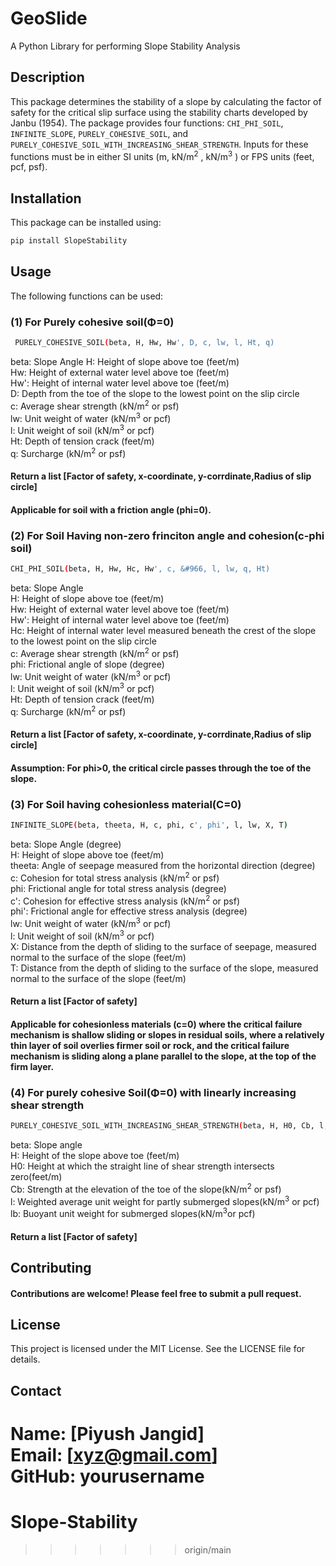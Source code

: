 # GeoSlide
A Python Library for performing Slope Stability Analysis

## Description

This package determines the stability of a slope by calculating the factor of safety for the critical slip surface using the stability charts developed by Janbu (1954). The package provides four functions: `CHI_PHI_SOIL`, `INFINITE_SLOPE`, `PURELY_COHESIVE_SOIL`, and `PURELY_COHESIVE_SOIL_WITH_INCREASING_SHEAR_STRENGTH`. Inputs for these functions must be in either SI units (m, kN/m<sup>2</sup> , kN/m<sup>3</sup> ) or FPS units (feet, pcf, psf).

## Installation

This package can be installed using:

```sh
pip install SlopeStability
```

## Usage
The following functions can be used:
### (1) For Purely cohesive soil(Φ=0)
```sh
 PURELY_COHESIVE_SOIL(beta, H, Hw, Hw', D, c, lw, l, Ht, q)
```
beta: Slope Angle
H: Height of slope above toe (feet/m)<br />
Hw: Height of external water level above toe (feet/m)<br />
Hw': Height of internal water level above toe (feet/m)<br />
D: Depth from the toe of the slope to the lowest point on the slip circle<br />
c: Average shear strength (kN/m<sup>2</sup> or psf)<br />
lw: Unit weight of water (kN/m<sup>3</sup> or pcf)<br />
l: Unit weight of soil (kN/m<sup>3</sup> or pcf)<br />
Ht: Depth of tension crack (feet/m)<br />
q: Surcharge (kN/m<sup>2</sup> or psf)<br />

#### Return a list [Factor of safety, x-coordinate, y-corrdinate,Radius of slip circle]
#### Applicable for soil with a friction angle (phi=0).

### (2) For Soil Having non-zero frinciton angle and cohesion(c-phi soil)

```sh
CHI_PHI_SOIL(beta, H, Hw, Hc, Hw', c, &#966, l, lw, q, Ht)
```
beta: Slope Angle<br />
H: Height of slope above toe (feet/m)<br />
Hw: Height of external water level above toe (feet/m)<br />
Hw': Height of internal water level above toe (feet/m)<br />
Hc: Height of internal water level measured beneath the crest of the slope to the lowest point on the slip circle<br />
c: Average shear strength (kN/m<sup>2</sup> or psf)<br />
phi: Frictional angle of slope (degree)<br />
lw: Unit weight of water (kN/m<sup>3</sup> or pcf)<br />
l: Unit weight of soil (kN/m<sup>3</sup> or pcf)<br />
Ht: Depth of tension crack (feet/m)<br />
q: Surcharge (kN/m<sup>2</sup> or psf)<br />

#### Return a list [Factor of safety, x-coordinate, y-corrdinate,Radius of slip circle]
#### Assumption: For phi>0, the critical circle passes through the toe of the slope.

### (3) For Soil having cohesionless material(C=0)
```sh
INFINITE_SLOPE(beta, theeta, H, c, phi, c', phi', l, lw, X, T)
```
beta: Slope Angle (degree)<br />
H: Height of slope above toe (feet/m)<br />
theeta: Angle of seepage measured from the horizontal direction (degree)<br />
c: Cohesion for total stress analysis (kN/m<sup>2</sup> or psf)<br />
phi: Frictional angle for total stress analysis (degree)<br />
c': Cohesion for effective stress analysis (kN/m<sup>2</sup> or psf)<br />
phi': Frictional angle for effective stress analysis (degree)<br />
lw: Unit weight of water (kN/m<sup>3</sup> or pcf)<br />
l: Unit weight of soil (kN/m<sup>3</sup> or pcf)<br />
X: Distance from the depth of sliding to the surface of seepage, measured normal to the surface of the slope (feet/m)<br />
T: Distance from the depth of sliding to the surface of the slope, measured normal to the surface of the slope (feet/m)<br />

#### Return a list [Factor of safety]
#### Applicable for cohesionless materials (c=0) where the critical failure mechanism is shallow sliding or slopes in residual soils, where a relatively thin layer of soil overlies firmer soil or rock, and the critical failure mechanism is sliding along a plane parallel to the slope, at the top of the firm layer.

### (4) For purely cohesive Soil(Φ=0) with linearly increasing shear strength 

```sh
PURELY_COHESIVE_SOIL_WITH_INCREASING_SHEAR_STRENGTH(beta, H, H0, Cb, l, lb)
```
beta: Slope angle<br />
H: Height of the slope above toe (feet/m)<br />
H0: Height at which the straight line of shear strength intersects zero(feet/m)<br />
Cb: Strength at the elevation of the toe of the slope(kN/m<sup>2</sup> or psf)<br />
l: Weighted average unit weight for partly submerged slopes(kN/m<sup>3</sup> or pcf)<br />
lb: Buoyant unit weight for submerged slopes(kN/m<sup>3</sup>or pcf)<br />

#### Return a list [Factor of safety]

## Contributing
#### Contributions are welcome! Please feel free to submit a pull request.

## License
This project is licensed under the MIT License. See the LICENSE file for details.

## Contact
Name: [Piyush Jangid]<br />
Email: [xyz@gmail.com]<br />
GitHub: yourusername
=======
# Slope-Stability
>>>>>>> origin/main
